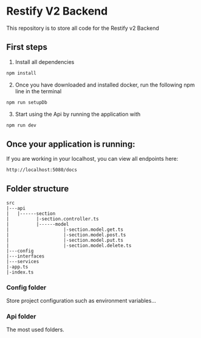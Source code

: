 # Restify V2 Backend

This repository is to store all code for the Restify v2 Backend

## First steps

1. Install all dependencies

```sh
npm install
```

2. Once you have downloaded and installed docker, run the following npm line in the terminal

```sh
npm run setupDb
```

3. Start using the Api by running the application with

```sh
npm run dev
```

## Once your application is running:

If you are working in your localhost, you can view all endpoints here:

```sh
http://localhost:5080/docs
```


## Folder structure

```
src
|---api
|   |------section
|          |-section.controller.ts
|          |------model
|                    |-section.model.get.ts
|                    |-section.model.post.ts
|                    |-section.model.put.ts
|                    |-section.model.delete.ts
|---config
|---interfaces
|---services
|-app.ts
|-index.ts
```

### Config folder
Store project configuration such as environment variables...

### Api folder
The most used folders.

